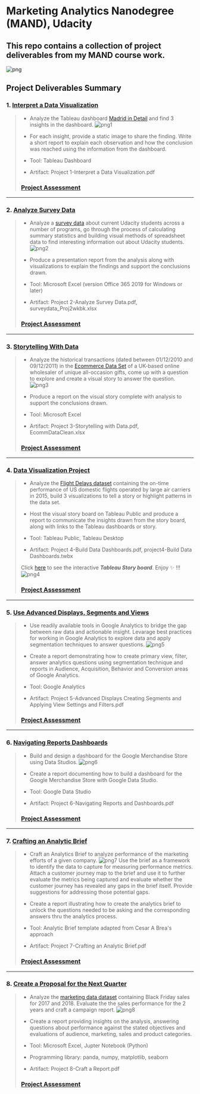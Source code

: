 # Marketing Analytics Nanodegree (MAND), Udacity
This repo contains a collection of project deliverables from my MAND course work.
 ---

![png](MANDCert.png)


## Project Deliverables Summary
### 1. [Interpret a Data Visualization](https://github.com/atan4583/mand-project-portfolio/tree/master/Project%201-Interpret%20a%20Data%20Visualization)
> * Analyze the Tableau dashboard [Madrid in Detail](https://public.tableau.com/en-us/s/gallery/madrid-details?gallery=featured) and find 3 insights in the dashboard.
![png1](madrid.png)
>
>
> * For each insight, provide a static image to share the finding. Write a short report to explain each observation and how the conclusion was reached using the information from the dashboard.
>
>
> * Tool: Tableau Dashboard
>
>
> * Artifact: Project 1-Interpret a Data Visualization.pdf
>
>
> ### [Project Assessment](https://github.com/atan4583/mand-project-portfolio/blob/master/Project%201-Interpret%20a%20Data%20Visualization/Project%201%20Review.pdf)
 ---
### 2. [Analyze Survey Data](https://github.com/atan4583/mand-project-portfolio/tree/master/Project%202-Analyze%20Survey%20Data)
> * Analyze a [survey data](https://d17h27t6h515a5.cloudfront.net/topher/2017/December/5a30463e_surveydata3/surveydata3.csv) about current Udacity students across a number of programs, go through the process of calculating summary statistics and building visual methods of spreadsheet data to find interesting information out about Udacity students.
> ![png2](survey.png)
>
>
> * Produce a presentation report from the analysis along with visualizations to explain the findings and support the conclusions drawn.
>
>
> * Tool: Microsoft Excel (version Office 365 2019 for Windows or later)
>
>
> * Artifact: Project 2-Analyze Survey Data.pdf, surveydata_Proj2wkbk.xlsx
>
>
> ### [Project Assessment](https://github.com/atan4583/mand-project-portfolio/blob/master/Project%202-Analyze%20Survey%20Data/Project%202%20Review.pdf)
 ---
### 3. [Storytelling With Data](https://github.com/atan4583/mand-project-portfolio/tree/master/Project%203-Storytelling%20With%20Data)
> * Analyze the historical transactions (dated between 01/12/2010 and 09/12/2011) in the [Ecommerce Data Set](https://docs.google.com/spreadsheets/d/12EPcAufhey6m0AmQ1nB4f5X1MaDdm81GAeKvCV16Dis/edit?usp=sharing) of a UK-based online wholesaler of unique all-occasion gifts, come up with a question to explore and create a visual story to answer the question.
> ![png3](vis.png)
>
>
> * Produce a report on the visual story complete with analysis to support the conclusions drawn.
>
>
> * Tool: Microsoft Excel
>
>
> * Artifact: Project 3-Storytelling with Data.pdf, EcommDataClean.xlsx
>
>
> ### [Project Assessment](https://github.com/atan4583/mand-project-portfolio/blob/master/Project%203-Storytelling%20With%20Data/Project%203%20Review.pdf)
 ---
### 4. [Data Visualization Project](https://github.com/atan4583/mand-project-portfolio/tree/master/Project%204-Data%20Visualization%20Project)
> * Analyze the [Flight Delays dataset](https://d17h27t6h515a5.cloudfront.net/topher/2017/December/5a3b1fad_flight-delays/flight-delays.zip) containing the on-time performance of US domestic flights operated by large air carriers in 2015, build 3 visualizations to tell a story or highlight patterns in the data set.
>
>
> * Host the visual story board on Tableau Public and produce a report to communicate the insights drawn from the story board, along with links to the Tableau dashboards or story.
>
>
> * Tool: Tableau Public, Tableau Desktop
>
>
> * Artifact: Project 4-Build Data Dashboards.pdf, project4-Build Data Dashboards.twbx
>
>
> Click [here](https://public.tableau.com/profile/audreyst#!/vizhome/project4-BuildDataDashboards/MajorAirportPerformance2015) to see the interactive _**Tableau Story board**_. Enjoy :sparkles: !!!
> ![png4](story.png)
>
> ### [Project Assessment](https://github.com/atan4583/mand-project-portfolio/blob/master/Project%204-Data%20Visualization%20Project/Project%204%20Review.pdf)
 ---
### 5. [Use Advanced Displays, Segments and Views](https://github.com/atan4583/mand-project-portfolio/tree/master/Project%205-Use%20Advanced%20Displays%2C%20Segments%20and%20Views)
> * Use readily available tools in Google Analytics to bridge the gap between raw data and actionable insight. Levarage best practices for working in Google Analytics to explore data and apply segmentation techniques to answer questions.
> ![png5](GA.png)
>
>
> * Create a report demonstrating how to create primary view, filter, answer analytics questions using segmentation technique and reports in Audience, Acquisition, Behavior and Conversion areas of Google Analytics.
>
>
> * Tool: Google Analytics
>
>
> * Artifact: Project 5-Advanced Displays Creating Segments and Applying View Settings and Filters.pdf
>
>
> ### [Project Assessment](https://github.com/atan4583/mand-project-portfolio/blob/master/Project%205-Use%20Advanced%20Displays%2C%20Segments%20and%20Views/Project%205%20Review.pdf)
 ---
### 6. [Navigating Reports Dashboards](https://github.com/atan4583/mand-project-portfolio/tree/master/Project%206-Navigating%20Reports%20Dashboards)
> * Build and design a dashboard for the Google Merchandise Store using Data Studios.
> ![png6](dstudio.png)
>
>
> * Create a report documenting how to build a dashboard for the Google Merchandise Store with Google Data Studio.
>
>
> * Tool: Google Data Studio
>
>
> * Artifact: Project 6-Navigating Reports and Dashboards.pdf
>
>
> ### [Project Assessment](https://github.com/atan4583/mand-project-portfolio/blob/master/Project%206-Navigating%20Reports%20Dashboards/Project%206%20Review.pdf)
 ---
### 7. [Crafting an Analytic Brief](https://github.com/atan4583/mand-project-portfolio/tree/master/Project%207-Crafting%20an%20Analytic%20Brief)
> * Craft an Analytics Brief to analyze performance of the marketing efforts of a given company.
> ![png7](abrief.png)
> Use the brief as a framework to identify the data to capture for measuring performance metrics. Attach a customer journey map to the brief and use it to further evaluate the metrics being captured and evaluate whether the customer journey has revealed any gaps in the brief itself. Provide suggestions for addressing those potential gaps.
>
>
> * Create a report illustrating how to create the analytics brief to unlock the questions needed to be asking and the corresponding answers thru the analytics process.
>
>
> * Tool: Analytic Brief template adapted from Cesar A Brea's approach
>
>
> * Artifact: Project 7-Crafting an Analytic Brief.pdf
>
>
> ### [Project Assessment](https://github.com/atan4583/mand-project-portfolio/blob/master/Project%207-Crafting%20an%20Analytic%20Brief/Project%207%20Review.pdf)
 ---
### 8. [Create a Proposal for the Next Quarter](https://github.com/atan4583/mand-project-portfolio/tree/master/Project%208-Create%20a%20Proposal%20for%20the%20Next%20Quarter)
> * Analyze the [marketing data dataset](https://docs.google.com/spreadsheets/d/17as-K-mNyxk5mVWW8RBuUb4Nt4rTkGEskIb7tQC1YQs/edit?usp=sharing) containing Black Friday sales for 2017 and 2018. Evaluate the the sales performance for the 2 years and craft a campaign report.
> ![png8](crpt.png)
>
>
> * Create a report providing insights on the analysis, answering questions about performance against the stated objectives and evaluations of audience, marketing, sales and product categories.
>
>
> * Tool: Microsoft Excel, Jupter Notebook (Python)
>
>
> * Programming library: panda, numpy, matplotlib, seaborn
>
>
> * Artifact: Project 8-Craft a Report.pdf
>
>
> ### [Project Assessment](https://github.com/atan4583/mand-project-portfolio/blob/master/Project%208-Create%20a%20Proposal%20for%20the%20Next%20Quarter/Project%208%20Review.pdf)
>

